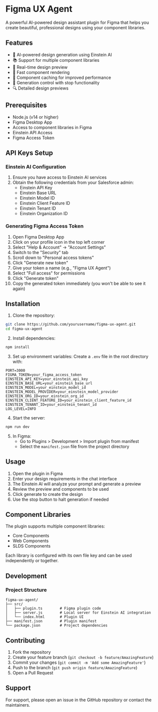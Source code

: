 # Figma UX Agent

A powerful AI-powered design assistant plugin for Figma that helps you create beautiful, professional designs using your component libraries.

## Features

- 🤖 AI-powered design generation using Einstein AI
- 📚 Support for multiple component libraries
- 🔄 Real-time design preview
- 🚀 Fast component rendering
- 💾 Component caching for improved performance
- 🛑 Generation control with stop functionality
- 🔍 Detailed design previews

## Prerequisites

- Node.js (v14 or higher)
- Figma Desktop App
- Access to component libraries in Figma
- Einstein API Access
- Figma Access Token

## API Keys Setup

### Einstein AI Configuration
1. Ensure you have access to Einstein AI services
2. Obtain the following credentials from your Salesforce admin:
   - Einstein API Key
   - Einstein Base URL
   - Einstein Model ID
   - Einstein Client Feature ID
   - Einstein Tenant ID
   - Einstein Organization ID

### Generating Figma Access Token
1. Open Figma Desktop App
2. Click on your profile icon in the top left corner
3. Select "Help & Account" → "Account Settings"
4. Switch to the "Security" tab
5. Scroll down to "Personal access tokens"
6. Click "Generate new token"
7. Give your token a name (e.g., "Figma UX Agent")
8. Select "Full access" for permissions
9. Click "Generate token"
10. Copy the generated token immediately (you won't be able to see it again)

## Installation

1. Clone the repository:
```bash
git clone https://github.com/yourusername/figma-ux-agent.git
cd figma-ux-agent
```

2. Install dependencies:
```bash
npm install
```

3. Set up environment variables:
Create a `.env` file in the root directory with:
```
PORT=3000
FIGMA_TOKEN=your_figma_access_token
EINSTEIN_API_KEY=your_einstein_api_key
EINSTEIN_BASE_URL=your_einstein_base_url
EINSTEIN_MODEL=your_einstein_model_id
EINSTEIN_MODEL_PROVIDER=your_einstein_model_provider
EINSTEIN_ORG_ID=your_einstein_org_id
EINSTEIN_CLIENT_FEATURE_ID=your_einstein_client_feature_id
EINSTEIN_TENANT_ID=your_einstein_tenant_id
LOG_LEVEL=INFO
```

4. Start the server:
```bash
npm run dev
```

5. In Figma:
   - Go to Plugins > Development > Import plugin from manifest
   - Select the `manifest.json` file from the project directory

## Usage

1. Open the plugin in Figma
2. Enter your design requirements in the chat interface
3. The Einstein AI will analyze your prompt and generate a preview
4. Review the preview and components to be used
5. Click generate to create the design
6. Use the stop button to halt generation if needed

## Component Libraries

The plugin supports multiple component libraries:
- Core Components
- Web Components
- SLDS Components

Each library is configured with its own file key and can be used independently or together.

## Development

### Project Structure
```
figma-ux-agent/
├── src/
│   ├── plugin.ts        # Figma plugin code
│   ├── server.js        # Local server for Einstein AI integration
│   └── index.html       # Plugin UI
├── manifest.json        # Plugin manifest
└── package.json         # Project dependencies
```

## Contributing

1. Fork the repository
2. Create your feature branch (`git checkout -b feature/AmazingFeature`)
3. Commit your changes (`git commit -m 'Add some AmazingFeature'`)
4. Push to the branch (`git push origin feature/AmazingFeature`)
5. Open a Pull Request

## Support

For support, please open an issue in the GitHub repository or contact the maintainers.
